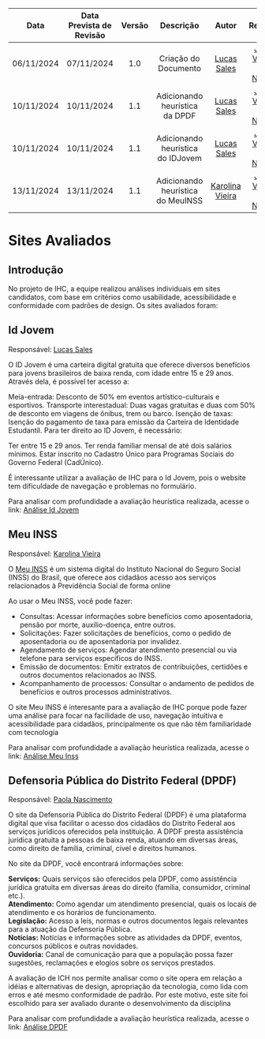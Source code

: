 |    Data    | Data Prevista de Revisão | Versão |             Descrição             |                      Autor                       |                     Revisor                      |
| :--------: | :----------------------: | :----: | :-------------------------------: | :----------------------------------------------: | :----------------------------------------------: |
| 06/11/2024 |        07/11/2024        |  1.0   |       Criação do Documento        |   [Lucas Sales](https://github.com/Lux-Sales)    | [João Victor C. Nobre](https://github.com/Gam13) |
| 10/11/2024 |        10/11/2024        |  1.1   |  Adicionando heurística da DPDF   |   [Lucas Sales](https://github.com/Lux-Sales)    | [João Victor C. Nobre](https://github.com/Gam13) |
| 10/11/2024 |        10/11/2024        |  1.1   | Adicionando heurística do IDJovem |   [Lucas Sales](https://github.com/Lux-Sales)    | [João Victor C. Nobre](https://github.com/Gam13) |
| 13/11/2024 |        13/11/2024        |  1.1   | Adicionando heurística do MeuINSS | [Karolina Vieira](https://github.com/Karolina91) | [João Victor C. Nobre](https://github.com/Gam13) |

# **Sites Avaliados**

## Introdução

No projeto de IHC, a equipe realizou análises individuais em sites candidatos, com base em critérios como usabilidade, acessibilidade e conformidade com padrões de design. Os sites avaliados foram:

## Id Jovem
Responsável: [Lucas Sales](https://github.com/Lux-Sales)

O ID Jovem é uma carteira digital gratuita que oferece diversos benefícios para jovens brasileiros de baixa renda, com idade entre 15 e 29 anos. Através dela, é possível ter acesso a:

Meia-entrada: Desconto de 50% em eventos artístico-culturais e esportivos.
Transporte interestadual: Duas vagas gratuitas e duas com 50% de desconto em viagens de ônibus, trem ou barco.
Isenção de taxas: Isenção do pagamento de taxa para emissão da Carteira de Identidade Estudantil.
Para ter direito ao ID Jovem, é necessário:

Ter entre 15 e 29 anos.
Ter renda familiar mensal de até dois salários mínimos.
Estar inscrito no Cadastro Único para Programas Sociais do Governo Federal (CadÚnico).   

É interessante utilizar a avaliação de IHC para o Id Jovem, pois o website tem dificuldade de navegação e problemas no formulário.

Para analisar com profundidade a avaliação heurística realizada, acesse o link: <a href="../../assets/sitesAvaliados/idJovem.pdf" target="_blank">Análise Id Jovem</a>

  
## Meu INSS
Responsável: [Karolina Vieira](https://github.com/Karolina91)

O [Meu INSS](https://meu.inss.gov.br/#/login) é um sistema digital do Instituto Nacional do Seguro Social (INSS) do Brasil, que oferece aos cidadãos acesso aos serviços relacionados à Previdência Social de forma online

Ao usar o Meu INSS, você pode fazer:

- Consultas: Acessar informações sobre benefícios como aposentadoria, pensão por morte, auxílio-doença, entre outros.
- Solicitações: Fazer solicitações de benefícios, como o pedido de aposentadoria ou de aposentadoria por invalidez.
- Agendamento de serviços: Agendar atendimento presencial ou via telefone para serviços específicos do INSS.
- Emissão de documentos: Emitir extratos de contribuições, certidões e outros documentos relacionados ao INSS.
- Acompanhamento de processos: Consultar o andamento de pedidos de benefícios e outros processos administrativos.

O site Meu INSS é interesante para a avaliação de IHC porque pode fazer uma análise para focar na facilidade de uso, navegação intuitiva e acessibilidade para cidadãos, principalmente os que não têm familiaridade com tecnologia

Para analisar com profundidade a avaliação heurística realizada, acesse o link: <a href="../../assets/sitesAvaliados/MeuINSS.pdf" target="_blank">Análise Meu Inss</a>


## Defensoria Pública do Distrito Federal (DPDF)

Responsável: [Paola Nascimento](https://github.com/paolaalim)

O site da Defensoria Pública do Distrito Federal (DPDF) é uma plataforma digital que visa facilitar o acesso dos cidadãos do Distrito Federal aos serviços jurídicos oferecidos pela instituição. A DPDF presta assistência jurídica gratuita a pessoas de baixa renda, atuando em diversas áreas, como direito de família, criminal, cível e direitos humanos.

No site da DPDF, você encontrará informações sobre:

**Serviços:** Quais serviços são oferecidos pela DPDF, como assistência jurídica gratuita em diversas áreas do direito (família, consumidor, criminal etc.).<br/>
**Atendimento:** Como agendar um atendimento presencial, quais os locais de atendimento e os horários de funcionamento.<br/>
**Legislação:** Acesso a leis, normas e outros documentos legais relevantes para a atuação da Defensoria Pública.<br/>
**Notícias:** Notícias e informações sobre as atividades da DPDF, eventos, concursos públicos e outras novidades.<br/>
**Ouvidoria:** Canal de comunicação para que a população possa fazer sugestões, reclamações e elogios sobre os serviços prestados.<br/>

A avaliação de ICH nos permite analisar como o site opera em relação a idéias e alternativas de design, apropriação da tecnologia, como lida com erros e até mesmo conformidade de padrão. Por este motivo, este site foi escolhido para ser avaliado durante o desenvolvimento da disciplina

Para analisar com profundidade a avaliação heurística realizada, acesse o link: <a href="../../assets/sitesAvaliados/DPDF.pdf" target="_blank">Análise DPDF</a>
